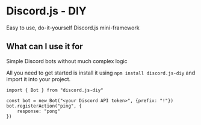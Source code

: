 # Discord.js - DIY

Easy to use, do-it-yourself Discord.js mini-framework

## What can I use it for

Simple Discord bots without much complex logic

All you need to get started is install it using `npm install discord.js-diy` and import it into your project.

```
import { Bot } from "discord.js-diy"

const bot = new Bot("<your Discord API token>", {prefix: "!"})
bot.registerAction("ping", {
    response: "pong"
})
```
